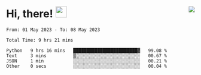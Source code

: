 # Hi, there! <img src="https://media.giphy.com/media/hvRJCLFzcasrR4ia7z/giphy.gif" width="30px"> <img align="right" src="https://komarev.com/ghpvc/?username=E-Kozyreva&color=F39F18&style=for-the-badge&label=Visitors"/>

<!--START_SECTION:waka-->

```text
From: 01 May 2023 - To: 08 May 2023

Total Time: 9 hrs 21 mins

Python   9 hrs 16 mins   ████████████████████████▓   99.08 %
Text     3 mins          ▒░░░░░░░░░░░░░░░░░░░░░░░░   00.67 %
JSON     1 min           ░░░░░░░░░░░░░░░░░░░░░░░░░   00.21 %
Other    0 secs          ░░░░░░░░░░░░░░░░░░░░░░░░░   00.04 %
```

<!--END_SECTION:waka-->
